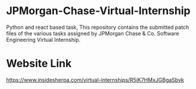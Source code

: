 # JPMorgan-Chase-Virtual-Internship
Python and react based task,
This repository contains the submitted patch files of the various tasks assigned by JPMorgan Chase & Co. Software Engineering Virtual Internship.

# Website Link
https://www.insidesherpa.com/virtual-internships/R5iK7HMxJGBgaSbvk
